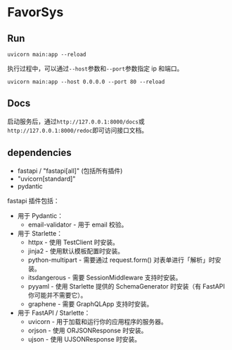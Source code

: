 # FavorSys

## Run

```shell
uvicorn main:app --reload
```

执行过程中，可以通过`--host`参数和`--port`参数指定 ip 和端口。

```shell
uvicorn main:app --host 0.0.0.0 --port 80 --reload
```

## Docs

启动服务后，通过`http://127.0.0.1:8000/docs`或`http://127.0.0.1:8000/redoc`即可访问接口文档。

## dependencies

- fastapi / "fastapi[all]" (包括所有插件)
- "uvicorn[standard]"
- pydantic

fastapi 插件包括：

- 用于 Pydantic：
  - email-validator - 用于 email 校验。
- 用于 Starlette：
  - httpx - 使用 TestClient 时安装。
  - jinja2 - 使用默认模板配置时安装。
  - python-multipart - 需要通过 request.form() 对表单进行「解析」时安装。
  - itsdangerous - 需要 SessionMiddleware 支持时安装。
  - pyyaml - 使用 Starlette 提供的 SchemaGenerator 时安装（有 FastAPI 你可能并不需要它）。
  - graphene - 需要 GraphQLApp 支持时安装。
- 用于 FastAPI / Starlette：
  - uvicorn - 用于加载和运行你的应用程序的服务器。
  - orjson - 使用 ORJSONResponse 时安装。
  - ujson - 使用 UJSONResponse 时安装。
